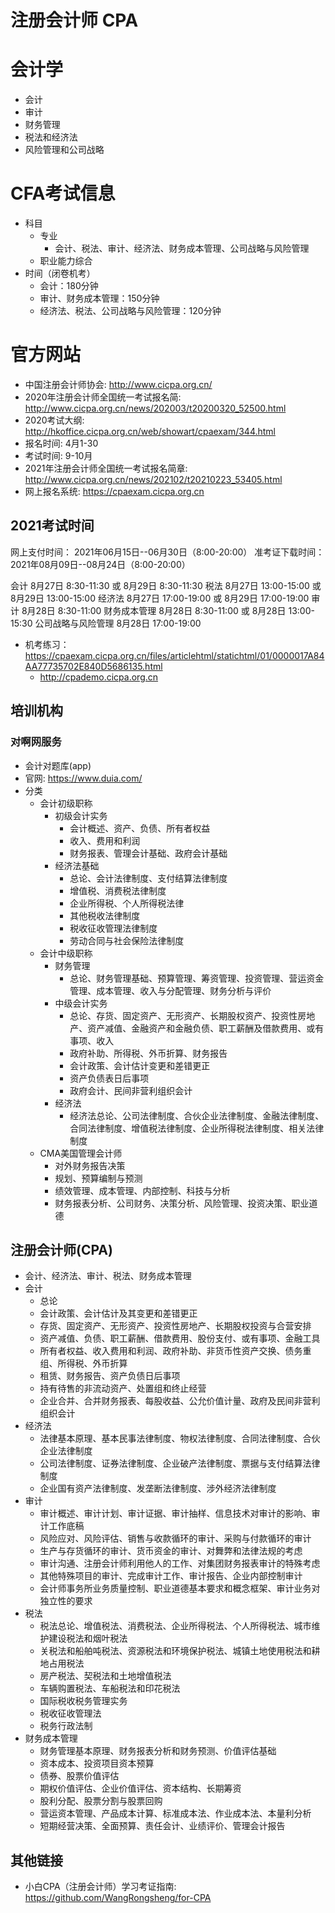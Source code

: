 # 注册会计师 CPA

# 会计学

- 会计
- 审计
- 财务管理
- 税法和经济法
- 风险管理和公司战略

# CFA考试信息

- 科目
  - 专业
    - 会计、税法、审计、经济法、财务成本管理、公司战略与风险管理
  - 职业能力综合
- 时间（闭卷机考）
  - 会计：180分钟
  - 审计、财务成本管理：150分钟
  - 经济法、税法、公司战略与风险管理：120分钟

# 官方网站

- 中国注册会计师协会: <http://www.cicpa.org.cn/>
- 2020年注册会计师全国统一考试报名简: <http://www.cicpa.org.cn/news/202003/t20200320_52500.html>
- 2020考试大纲: <http://hkoffice.cicpa.org.cn/web/showart/cpaexam/344.html>
- 报名时间: 4月1-30
- 考试时间: 9-10月
- 2021年注册会计师全国统一考试报名简章: <http://www.cicpa.org.cn/news/202102/t20210223_53405.html>
- 网上报名系统: <https://cpaexam.cicpa.org.cn>

## 2021考试时间
网上支付时间：	2021年06月15日--06月30日（8:00-20:00）
准考证下载时间：	2021年08月09日--08月24日（8:00-20:00）

 会计 	8月27日    8:30-11:30 或 8月29日   8:30-11:30
 税法 	8月27日  13:00-15:00 或 8月29日 13:00-15:00
 经济法 	8月27日  17:00-19:00 或 8月29日 17:00-19:00
 审计 	8月28日    8:30-11:00
 财务成本管理 	8月28日    8:30-11:00 或 8月28日 13:00-15:30
 公司战略与风险管理 	8月28日  17:00-19:00

- 机考练习：<https://cpaexam.cicpa.org.cn/files/articlehtml/statichtml/01/0000017A84AA77735702E840D5686135.html>
  - <http://cpademo.cicpa.org.cn>



## 培训机构

### 对啊网服务

- 会计对题库(app)
- 官网: <https://www.duia.com/>
- 分类
  - 会计初级职称
    - 初级会计实务
      - 会计概述、资产、负债、所有者权益
      - 收入、费用和利润
      - 财务报表、管理会计基础、政府会计基础
    - 经济法基础
      - 总论、会计法律制度、支付结算法律制度
      - 增值税、消费税法律制度
      - 企业所得税、个人所得税法律
      - 其他税收法律制度
      - 税收征收管理法律制度
      - 劳动合同与社会保险法律制度
  - 会计中级职称
    - 财务管理
      - 总论、财务管理基础、预算管理、筹资管理、投资管理、营运资金管理、成本管理、收入与分配管理、财务分析与评价
    - 中级会计实务
      - 总论、存货、固定资产、无形资产、长期股权资产、投资性房地产、资产减值、金融资产和金融负债、职工薪酬及借款费用、或有事项、收入
      - 政府补助、所得税、外币折算、财务报告
      - 会计政策、会计估计变更和差错更正
      - 资产负债表日后事项
      - 政府会计、民间非营利组织会计
    - 经济法
      - 经济法总论、公司法律制度、合伙企业法律制度、金融法律制度、合同法律制度、增值税法律制度、企业所得税法律制度、相关法律制度
  - CMA美国管理会计师
    - 对外财务报告决策
    - 规划、预算编制与预测
    - 绩效管理、成本管理、内部控制、科技与分析
    - 财务报表分析、公司财务、决策分析、风险管理、投资决策、职业道德

## 注册会计师(CPA)

- 会计、经济法、审计、税法、财务成本管理
- 会计
  - 总论
  - 会计政策、会计估计及其变更和差错更正
  - 存货、固定资产、无形资产、投资性房地产、长期股权投资与合营安排
  - 资产减值、负债、职工薪酬、借款费用、股份支付、或有事项、金融工具
  - 所有者权益、收入费用和利润、政府补助、非货币性资产交换、债务重组、所得税、外币折算
  - 租赁、财务报告、资产负债日后事项
  - 持有待售的非流动资产、处置组和终止经营
  - 企业合并、合并财务报表、每股收益、公允价值计量、政府及民间非营利组织会计
- 经济法
  - 法律基本原理、基本民事法律制度、物权法律制度、合同法律制度、合伙企业法律制度
  - 公司法律制度、证券法律制度、企业破产法律制度、票据与支付结算法律制度
  - 企业国有资产法律制度、发垄断法律制度、涉外经济法律制度
- 审计
  - 审计概述、审计计划、审计证据、审计抽样、信息技术对审计的影响、审计工作底稿
  - 风险应对、风险评估、销售与收款循环的审计、采购与付款循环的审计
  - 生产与存货循环的审计、货币资金的审计、对舞弊和法律法规的考虑
  - 审计沟通、注册会计师利用他人的工作、对集团财务报表审计的特殊考虑
  - 其他特殊项目的审计、完成审计工作、审计报告、企业内部控制审计
  - 会计师事务所业务质量控制、职业道德基本要求和概念框架、审计业务对独立性的要求
- 税法
  - 税法总论、增值税法、消费税法、企业所得税法、个人所得税法、城市维护建设税法和烟叶税法
  - 关税法和船舶吨税法、资源税法和环境保护税法、城镇土地使用税法和耕地占用税法
  - 房产税法、契税法和土地增值税法
  - 车辆购置税法、车船税法和印花税法
  - 国际税收税务管理实务
  - 税收征收管理法
  - 税务行政法制
- 财务成本管理
  - 财务管理基本原理、财务报表分析和财务预测、价值评估基础
  - 资本成本、投资项目资本预算
  - 债券、股票价值评估
  - 期权价值评估、企业价值评估、资本结构、长期筹资
  - 股利分配、股票分割与股票回购
  - 营运资本管理、产品成本计算、标准成本法、作业成本法、本量利分析
  - 短期经营决策、全面预算、责任会计、业绩评价、管理会计报告


## 其他链接

- 小白CPA（注册会计师）学习考证指南: <https://github.com/WangRongsheng/for-CPA>
